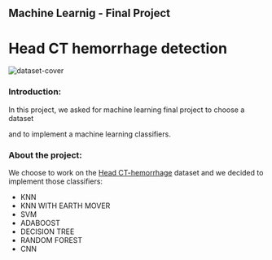 ## Machine Learnig - Final Project

# Head CT hemorrhage detection

![dataset-cover](https://user-images.githubusercontent.com/44756354/88648428-a697df00-d0cf-11ea-979e-7010b14c7fa9.jpg)


### Introduction:
In this project, we asked for machine learning final project to choose a dataset

and to implement a machine learning classifiers.

### About the project:
We choose to work on the [Head CT-hemorrhage](https://www.kaggle.com/felipekitamura/head-ct-hemorrhage/?select=head_ct) dataset
and we decided  to implement those classifiers:
* KNN                       
* KNN WITH EARTH MOVER               
* SVM   
* ADABOOST
* DECISION TREE
* RANDOM FOREST
* CNN
